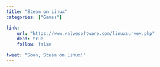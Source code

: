 ```yaml
---
title: "Steam on Linux"
categories: ["Games"]

link:
    url: "https://www.valvesoftware.com/linuxsurvey.php"
    dead: true
    follow: false

tweet: "Soon, Steam on Linux!"
---
```

